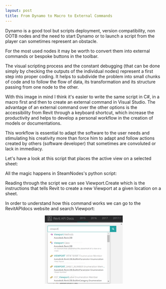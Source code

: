 ```yaml
---
layout: post
title: From Dynamo to Macro to External Commands
---
```

<style>

.overlay {
  fill: none;
  pointer-events: all;
}
    </style>
    
<script src="//code.jquery.com/jquery.js"></script>

<script src="//d3js.org/d3.v3.min.js"></script>

Dynamo is a good tool but scripts deployment, version compatibility, non OOTB nodes and the need to start Dynamo or to launch a script from the player can sometimes represent an obstacle.

For the most used nodes it may be worth to convert them into external commands or bespoke buttons in the toolbar.

The visual scripting process and the constant debugging (that can be done simply by checking the outputs of the individual nodes) represent a first step into proper coding. It helps to subdivide the problem into small chunks of code and to follow the flow of data, its transformation and its structure passing from one node to the other.

With this image in mind I think it's easier to write the same script in C#, in a macro first and then to create an external command in Visual Studio. The advantage of an external command over the other options is the accessibility from Revit through a keyboard shortcut, which increase the productivity and helps to develop a personal workflow in the creation of models or documentations.

This workflow is essential to adapt the software to the user needs and stimulating his creativity more than force him to adapt and follow actions created by others (software developer) that sometimes are convoluted or lack in immediacy.

Let's have a look at this script that places the active view on a selected sheet:

<div id="imageContainer1"></div>

All the magic happens in SteamNodes's python script:

<div id="imageContainer2"></div>

Reading through the script we can see Viewport.Create which is the instructions that tells Revit to create a new Viewport at a given location on a sheet.

In order to understand how this command works we can go to the RevitAPIdocs website and search Viewport:

<img src="/images/macro3.PNG" width="250" style="display:block; margin-left: auto; margin-right: auto;">












<script>  
var imgHeight = 635, imgWidth = 1600,      
    width =  960, height = 385,             
    translate0 = [0, 0], scale0 = 0.6;  

svg1 = d3.select("#imageContainer1").append("svg")
    .attr("width",  width + "px")
    .attr("height", height + "px");

svg1.append("rect")
    .attr("class", "overlay")
    .attr("width", width + "px")
    .attr("height", height + "px");

svg1 = svg1.append("g")
    .attr("transform", "translate(" + translate0 + ")scale(" + scale0 + ")")
    .call(d3.behavior.zoom().scaleExtent([1, 3]).on("zoom", zoom))
  .append("g");

svg1.append("image")
    .attr("width",  imgWidth + "px")
    .attr("height", imgHeight + "px")
    .attr("xlink:href", "/images/macro1.PNG");

function zoom() {
  svg1.attr("transform", "translate(" + d3.event.translate + ")scale(" + d3.event.scale + ")");
  console.log("translate: " + d3.event.translate + ", scale: " + d3.event.scale);
  }
  </script>

<script>  
var imgHeight = 635, imgWidth = 1600,      
    width =  960, height = 385,             
    translate0 = [0, 0], scale0 = 0.6;  

svg1 = d3.select("#imageContainer2").append("svg")
    .attr("width",  width + "px")
    .attr("height", height + "px");

svg1.append("rect")
    .attr("class", "overlay")
    .attr("width", width + "px")
    .attr("height", height + "px");

svg1 = svg1.append("g")
    .attr("transform", "translate(" + translate0 + ")scale(" + scale0 + ")")
    .call(d3.behavior.zoom().scaleExtent([1, 3]).on("zoom", zoom))
  .append("g");

svg1.append("image")
    .attr("width",  imgWidth + "px")
    .attr("height", imgHeight + "px")
    .attr("xlink:href", "/images/macro2.PNG");

function zoom() {
  svg1.attr("transform", "translate(" + d3.event.translate + ")scale(" + d3.event.scale + ")");
  console.log("translate: " + d3.event.translate + ", scale: " + d3.event.scale);
  }
  </script>
